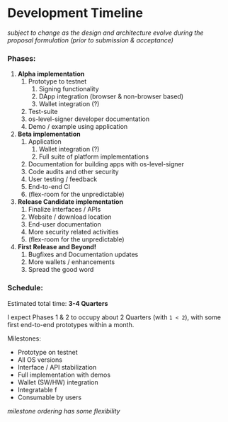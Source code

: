 # Development Timeline

_subject to change as the design and architecture evolve
during the proposal formulation (prior to submission & acceptance)_

### Phases:

1. __Alpha implementation__
    1. Prototype to testnet
        1. Signing functionality
        1. DApp integration (browser & non-browser based)
        1. Wallet integration (?)
    1. Test-suite
    1. os-level-signer developer documentation
    1. Demo / example using application
1. __Beta implementation__
    1. Application
        1. Wallet integration (?)
        1. Full suite of platform implementations
    1. Documentation for building apps with os-level-signer
    1. Code audits and other security
    1. User testing / feedback
    1. End-to-end CI
    1. (flex-room for the unpredictable)
1. __Release Candidate implementation__
    1. Finalize interfaces / APIs
    1. Website / download location
    1. End-user documentation
    1. More security related activities
    1. (flex-room for the unpredictable)
1. __First Release and Beyond!__
    1. Bugfixes and Documentation updates
    1. More wallets / enhancements
    1. Spread the good word

### Schedule:

Estimated total time: __3-4 Quarters__

I expect Phases 1 & 2 to occupy about 2 Quarters (with `1 < 2`),
with some first end-to-end prototypes within a month.

Milestones:

- Prototype on testnet
- All OS versions
- Interface / API stabilization
- Full implementation with demos
- Wallet (SW/HW) integration
- Integratable f
- Consumable by users

_milestone ordering has some flexibility_
